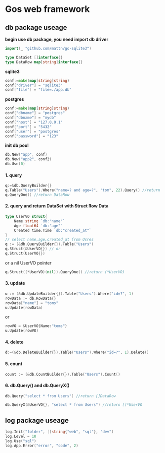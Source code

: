 # Gos web framework

## db package useage

**begin use db package, you need import db driver**
```go
import(_ "github.com/mattn/go-sqlite3")
```

```go
type DataSet []interface{}
type DataRow map[string]interface{}
```
**sqlite3**
```go
conf:=make(map[string]string)
conf["driver"] = "sqlite3"
conf["file"] = "file=./app.db"
```
**postgres**
```go
conf:=make(map[string]string)
conf["dbname"] = "postgres"
conf["dbname"] = "mydb"
conf["host"] = "127.0.0.1"
conf["port"] = "5432"
conf["user"] = "postgres"
conf["password"] = "123"
```
**init db pool**
```go
db.New("app", conf)
db.New("app2", conf2)
db.Use(0)
```
#### 1. query
```go
q:=&db.QueryBuilder{}   
q.Table("Users").Where("name=? and age=?", "tom", 22).Query() //return []DataRow
q.QueryOne() //return DataRow   
```

#### 2. query and return DataSet with Struct Row Data   
```go
type UserVO struct{
	Name string `db:"name"`
	Age float64 `db:"age"`
	Created time.Time `db:"created_at"`
}
// select name,age,created_at from Usres
q := (&db.QueryBuilder{}).Table("Users")
q.Struct(&UserVO{}) // or
q.Struct(UserVO{})
```
or a nil UserVO pointer
```go
q.Struct((*UserVO)(nil)).QueryOne() //return (*UserVO)
```
#### 3. update
```go
u := (&db.UpdateBuilder{}).Table("Users").Where("id=?", 1)
rowData := db.RowData{}
rowData["name"] = "toms"
u.Update(rowData)
```
or
```go
rowVO = &UserVO{Name:"toms"}
u.Update(rowVO)
```
#### 4. delete
```go
d:=(&db.DeleteBuilder{}).Table("Users").Where("id=?", 1).Delete()
```

#### 5. count
```go
count := (&db.CountBuilder{}).Table("Users").Count()
```

#### 6. db.Query() and db.QueryX()
```go
db.Query("select * from Users") //return []DataRow
```
```go
db.QueryX(&UserVO{}, "select * from Users") //return []*UserVO

```
## log package useage
```go
log.Init("folder", []string{"web", "sql"}, "dev")
log.Level = 10
log.Use("sql")
log.App.Error("error", "code", 2)
```